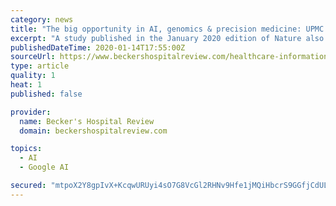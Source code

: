 ```yaml
---
category: news
title: "The big opportunity in AI, genomics & precision medicine: UPMC clinical analytics chief Dr. Oscar Marroquin"
excerpt: "A study published in the January 2020 edition of Nature also included a study that showed Google Health and DeepMind's AI technology could identify breast cancer more accurately than six U.S.-based radiologists. Both topics are familiar to Oscar Marroquin, MD, chief clinical analytics officer for UPMC Health Services Division. He believes there ..."
publishedDateTime: 2020-01-14T17:55:00Z
sourceUrl: https://www.beckershospitalreview.com/healthcare-information-technology/the-big-opportunity-in-ai-genomics-precision-medicine-upmc-clinical-analytics-chief-dr-oscar-marroquin.html
type: article
quality: 1
heat: 1
published: false

provider:
  name: Becker's Hospital Review
  domain: beckershospitalreview.com

topics:
  - AI
  - Google AI

secured: "mtpoX2Y8gpIvX+KcqwURUyi4sO7G8VcGl2RHNv9Hfe1jMQiHbcrS9GGfjCdUL42/xE+vNP7LuyHezogYLiwzNeEX0AuvlcGc1UD7jGG8QXSeumF6LjI3+0V4He4M3rgnxC9ssfBxRnkCkdp7JpxJNx3QYryWqiLjWvaxrEMe+rO3Vl6UY8XWYYmic1poXnWKrZRu6tvWVS66YcC85oJ8cmInvmFC841YMtDmjtxw3/dOTK86ftkiUr5ktF3CPVZRc8A+njUctvZFkWSDMlTL5R09cpAXoeLLR6rCKCa73Nc=;18ogLlFioIWhj+lufAgBag=="
---
```


